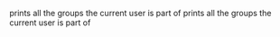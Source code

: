 prints all the groups the current user is part of
prints all the groups the current user is part of
